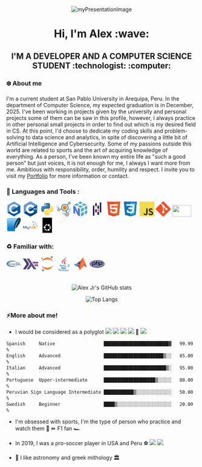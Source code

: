 <p align="center">
<img width= "1000" height="290" src="https://user-images.githubusercontent.com/63054183/236250690-04d8eb35-f3de-4e71-851c-7e3c6427350f.png" alt="myPresentationImage">
</p>

<h1 align="center">
  Hi, I'm Alex :wave:
</h1>
<h2 align="center">
  I'M A DEVELOPER AND A COMPUTER SCIENCE STUDENT :technologist: :computer:
</h2>

### ❄️ About me
I'm a current student at San Pablo University in Arequipa, Peru. In the department of Computer Science, my expected graduation is in December, 2025. I've been working in projects given by the university and personal projects some of them can be saw in this profile, however, I always practice in other personal small projects in order to find out which is my desired field in CS. At this point, I'd choose to dedicate my coding skills and problem-solving to data science and analytics, in spite of discovering a little bit of Artificial Intelligence and Cybersecurity. Some of my passions outside this world are related to sports and the art of acquiring knowledge of everything. As a person, I've been known my entire life as "such a good person" but just voices, it is not enough for me, I always I want more from me. Ambitious with responsibility, order, humility and respect. I invite you to visit my [Portfolio](https://alexjr2001.github.io/) for more information or contact.

### :gem: Languages and Tools :
<div>
<img width= "40" height="40" src="https://github.com/devicons/devicon/blob/master/icons/c/c-original.svg">
<img width= "40" height="40" src="https://github.com/devicons/devicon/blob/master/icons/cplusplus/cplusplus-original.svg">
<img width= "40" height="40" src="https://github.com/devicons/devicon/blob/master/icons/python/python-original.svg">
<img width= "40" height="40" src="https://github.com/devicons/devicon/blob/master/icons/networkx/networkx-original.svg">
<img width= "40" height="40" src="https://github.com/devicons/devicon/blob/master/icons/numpy/numpy-original.svg">
<img width= "40" height="40" src="https://github.com/devicons/devicon/blob/master/icons/pandas/pandas-original.svg">
<img width= "40" height="40" src="https://github.com/devicons/devicon/blob/master/icons/html5/html5-original.svg">
<img width= "40" height="40" src="https://github.com/devicons/devicon/blob/master/icons/css3/css3-original.svg">
<img width= "40" height="40" src="https://github.com/devicons/devicon/blob/master/icons/javascript/javascript-original.svg">
<img width= "40" height="40" src="https://github.com/devicons/devicon/blob/master/icons/git/git-original.svg">
<img width= "50" height="30" src="https://i.stack.imgur.com/zHFFO.png">
<img width= "40" height="40" src="https://github.com/devicons/devicon/blob/master/icons/sqlite/sqlite-original.svg">
<img width= "40" height="40" src="https://github.com/devicons/devicon/blob/master/icons/mysql/mysql-original-wordmark.svg">
<img width= "40" height="40" src="https://github.com/devicons/devicon/blob/master/icons/ubuntu/ubuntu-plain.svg">
</div>

### ♻️ Familiar with:
<div>
<img width= "40" height="40" src="https://github.com/devicons/devicon/blob/master/icons/opengl/opengl-original.svg">
<img width= "40" height="40" src="https://github.com/devicons/devicon/blob/master/icons/haskell/haskell-original.svg">
<img width= "40" height="40" src="https://github.com/devicons/devicon/blob/master/icons/jupyter/jupyter-original.svg">
<img width= "40" height="40" src="https://github.com/devicons/devicon/blob/master/icons/java/java-original.svg">
<img width= "40" height="40" src="https://github.com/devicons/devicon/blob/master/icons/matlab/matlab-original.svg">
<img width= "40" height="40" src="https://github.com/devicons/devicon/blob/master/icons/php/php-original.svg">
</div>
<br/>

<div align="center">
  
![Alex Jr's GitHub stats](https://github-readme-stats.vercel.app/api?username=alexjr2001&show_icons=true&theme=radical)


<!--![GitHub Streak](http://github-readme-streak-stats.herokuapp.com?user=alexjr2001&theme=dark&background=000000)-->


![Top Langs](https://github-readme-stats.vercel.app/api/top-langs/?username=alexjr2001&layout=compact&theme=dark)
  
</div>

### ⚡More about me!
- I would be considered as a polyglot <img widht=12 height =12 src="https://user-images.githubusercontent.com/63054183/236259033-6d1edc53-21b1-4b55-9483-5187c07e51fe.png"> <img widht=12 height =12 src="https://user-images.githubusercontent.com/63054183/236258761-42c6f98b-9b11-48f4-82f4-fda63c6674f4.png">  <img widht=12 height =12 src="https://user-images.githubusercontent.com/63054183/236260006-857b63c9-f07d-41bf-b647-f3b9512ec0fe.png"> <img widht=12 height =12 src="https://user-images.githubusercontent.com/63054183/236260567-b0e560a6-5285-4ddd-a797-2034f3e72e2b.png">
 :love_you_gesture: <img widht=12 height =12 src="https://user-images.githubusercontent.com/63054183/236259782-7660925c-d50b-4ab9-a891-d11d06e7cc62.png">

```text
Spanish     Native                  ████████████████████████▓   99.99 %
English     Advanced                ██████████████████████▒░░   85.00 %
Italian     Advanced                ███████████████████████▒░   95.00 %
Portuguese  Upper-intermediate      ███████████████████▒░░░░░   80.00 %
Peruvian Sign Language Intermediate ███████████▒░░░░░░░░░░░░░   50.00 %
Swedish     Beginner                ████▒░░░░░░░░░░░░░░░░░░░░   20.00 %

```

- I'm obsessed with sports, I'm the type of person who practice and watch them 🎾 :fast_forward: F1 fan 🏎️
- In 2019, I was a pro-soccer player in USA and Peru :soccer: <img widht=12 height =12 src="https://user-images.githubusercontent.com/63054183/236258761-42c6f98b-9b11-48f4-82f4-fda63c6674f4.png"> <img widht=12 height =12 src="https://user-images.githubusercontent.com/63054183/236259033-6d1edc53-21b1-4b55-9483-5187c07e51fe.png">

- 🔭 I like astronomy and greek mithology 🏛️



<!--
**alexjr2001/alexjr2001** is a ✨ _special_ ✨ repository because its `README.md` (this file) appears on your GitHub profile.

Here are some ideas to get you started:

- 🔭 I’m currently working on ...
- 🌱 I’m currently learning ...
- 👯 I’m looking to collaborate on ...
- 🤔 I’m looking for help with ...
- 💬 Ask me about ...
- 📫 How to reach me: ...
- 😄 Pronouns: ...
- ⚡ Fun fact: ...
-->
